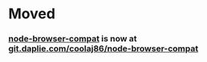 # Moved
### [node-browser-compat](https://git.daplie.com/coolaj86/node-browser-compat) is now at [git.daplie.com/coolaj86/node-browser-compat](https://git.daplie.com/coolaj86/node-browser-compat)
